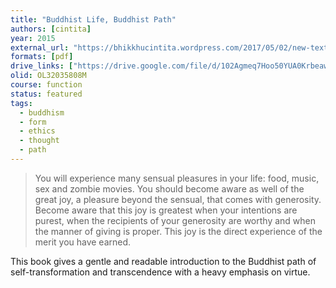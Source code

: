 ```yaml
---
title: "Buddhist Life, Buddhist Path"
authors: [cintita]
year: 2015
external_url: "https://bhikkhucintita.wordpress.com/2017/05/02/new-textbook-buddhist-lifebuddhist-path/"
formats: [pdf]
drive_links: ["https://drive.google.com/file/d/102Agmeq7Hoo50YUA0Krbeawh-bra8j10/view?usp=drivesdk"]
olid: OL32035808M
course: function
status: featured
tags: 
  - buddhism
  - form
  - ethics
  - thought
  - path
---
```


> You will experience many sensual pleasures in your life: food, music, sex and zombie movies. You should become aware as well of the great joy, a pleasure beyond the sensual, that comes with generosity. Become aware that this joy is greatest when your intentions are purest, when the recipients of your generosity are worthy and when the manner of giving is proper. This joy is the direct experience of the merit you have earned.


This book gives a gentle and readable introduction to the Buddhist path of self-transformation and transcendence with a heavy emphasis on virtue.
